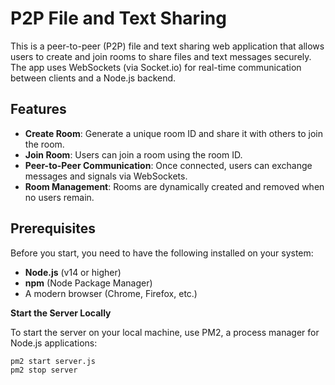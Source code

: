 # P2P File and Text Sharing

This is a peer-to-peer (P2P) file and text sharing web application that allows users to create and join rooms to share files and text messages securely. The app uses WebSockets (via Socket.io) for real-time communication between clients and a Node.js backend.

## Features
- **Create Room**: Generate a unique room ID and share it with others to join the room.
- **Join Room**: Users can join a room using the room ID.
- **Peer-to-Peer Communication**: Once connected, users can exchange messages and signals via WebSockets.
- **Room Management**: Rooms are dynamically created and removed when no users remain.

## Prerequisites

Before you start, you need to have the following installed on your system:

- **Node.js** (v14 or higher)
- **npm** (Node Package Manager)
- A modern browser (Chrome, Firefox, etc.)

**Start the Server Locally**

   To start the server on your local machine, use PM2, a process manager for Node.js applications:

   ```bash
   pm2 start server.js
   pm2 stop server 
